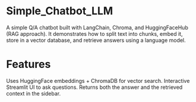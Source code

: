# Simple_Chatbot_LLM
A simple Q/A chatbot built with LangChain, Chroma, and HuggingFaceHub (RAG approach). It demonstrates how to split text into chunks, embed it, store in a vector database, and retrieve answers using a language model.

# Features

Uses HuggingFace embeddings + ChromaDB for vector search.
Interactive Streamlit UI to ask questions.
Returns both the answer and the retrieved context in the sidebar.
